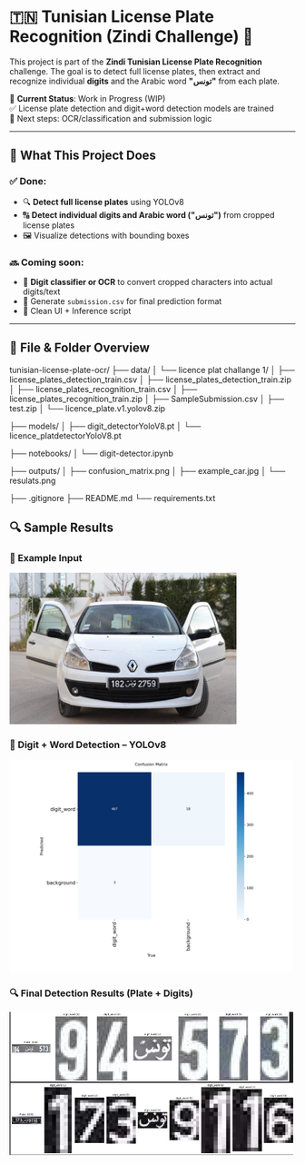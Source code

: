 # 🇹🇳 Tunisian License Plate Recognition (Zindi Challenge) 🚗

This project is part of the **Zindi Tunisian License Plate Recognition** challenge. The goal is to detect full license plates, then extract and recognize individual **digits** and the Arabic word **"تونس"** from each plate.

📌 **Current Status**: Work in Progress (WIP)  
✅ License plate detection and digit+word detection models are trained  
🧠 Next steps: OCR/classification and submission logic

---

## 🧪 What This Project Does

### ✅ Done:
- 🔍 **Detect full license plates** using YOLOv8
- 🔠 **Detect individual digits and Arabic word ("تونس")** from cropped license plates
- 🖼️ Visualize detections with bounding boxes

### 🔜 Coming soon:
- 🧠 **Digit classifier or OCR** to convert cropped characters into actual digits/text
- 📄 Generate `submission.csv` for final prediction format
- 🧹 Clean UI + Inference script

---

## 🧰 File & Folder Overview

tunisian-license-plate-ocr/
├── data/
│   └── licence plat challange 1/
│       ├── license_plates_detection_train.csv
│       ├── license_plates_detection_train.zip
│       ├── license_plates_recognition_train.csv
│       ├── license_plates_recognition_train.zip
│       ├── SampleSubmission.csv
│       ├── test.zip
│       └── licence_plate.v1.yolov8.zip

├── models/
│   ├── digit_detectorYoloV8.pt
│   └── licence_platdetectorYoloV8.pt

├── notebooks/
│   └── digit-detector.ipynb

├── outputs/
│   ├── confusion_matrix.png
│   ├── example_car.jpg
│   └── resulats.png

├── .gitignore
├── README.md
└── requirements.txt
## 🔍 Sample Results

### 📌 Example Input
<img src="tunisian-license-plate-ocr/outputs/exmaple car.jpg" alt="Example car input" width="400"/>

### 🧠 Digit + Word Detection – YOLOv8
<img src="tunisian-license-plate-ocr/outputs/confusion_matrix.png" alt="Confusion matrix of digit detector" width="500"/>

### 🔍 Final Detection Results (Plate + Digits)
<img src="tunisian-license-plate-ocr/outputs/resulats.png" alt="Full detection results" width="500"/>
